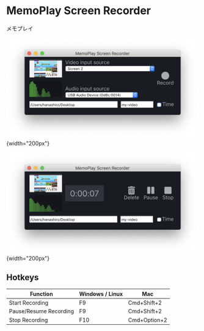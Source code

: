 # MemoPlay Screen Recorder
メモプレイ

![MemoPlay Screen](./img/memoplay-screen.png){width="200px"}

![MemoPlay Screen - Recording](./img/memoplay-screen-recording.png){width="200px"}

## Hotkeys
| Function | Windows / Linux | Mac |
| ------ | ------ |  ------ | 
| Start Recording | F9  | Cmd+Shift+2 |
| Pause/Resume Recording | F9  | Cmd+Shift+2 |
| Stop Recording | F10  | Cmd+Option+2 |